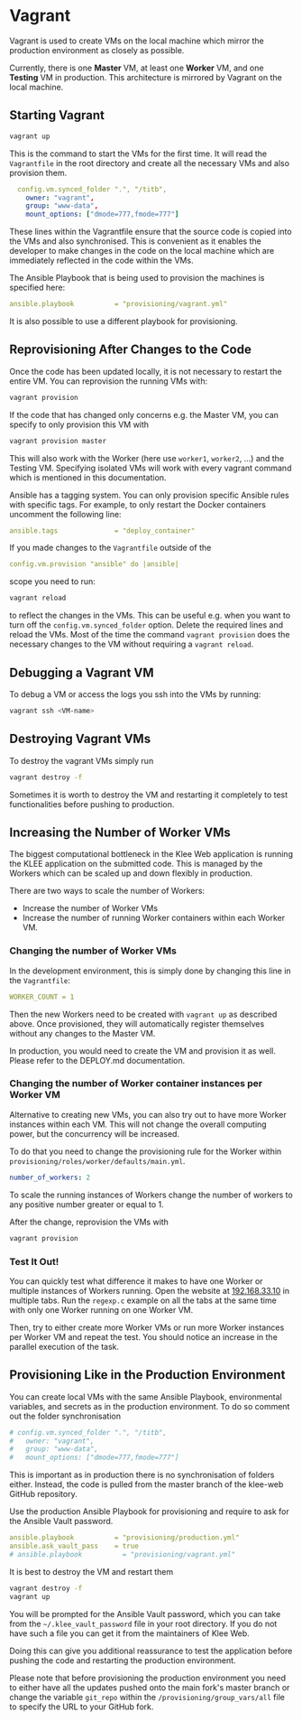 # Vagrant

Vagrant is used to create VMs on the local machine which mirror the production environment as closely as possible.

Currently, there is one **Master** VM, at least one **Worker** VM, and one **Testing** VM in production. This architecture is mirrored by Vagrant on the local machine.

## Starting Vagrant

```bash
vagrant up
```

This is the command to start the VMs for the first time. It will read the `Vagrantfile` in the root directory and create all the necessary VMs and also provision them.

```yml
  config.vm.synced_folder ".", "/titb",
    owner: "vagrant",
    group: "www-data",
    mount_options: ["dmode=777,fmode=777"]
```

These lines within the Vagrantfile ensure that the source code is copied into the VMs and also synchronised. This is convenient as it enables the developer to make changes in the code on the local machine which are immediately reflected in the code within the VMs.

The Ansible Playbook that is being used to provision the machines is specified here:

```yml
ansible.playbook          = "provisioning/vagrant.yml"
```

It is also possible to use a different playbook for provisioning.

## Reprovisioning After Changes to the Code

Once the code has been updated locally, it is not necessary to restart the entire VM. You can reprovision the running VMs with:

```bash
vagrant provision
```

If the code that has changed only concerns e.g. the Master VM, you can specify to only provision this VM with

```bash
vagrant provision master
```

This will also work with the Worker (here use `worker1`, `worker2`, ...) and the Testing VM. Specifying isolated VMs will work with every vagrant command which is mentioned in this documentation.

Ansible has a tagging system. You can only provision specific Ansible rules with specific tags. For example, to only restart the Docker containers uncomment the following line:

```yml
ansible.tags              = "deploy_container"
```

If you made changes to the `Vagrantfile` outside of the

```yml
config.vm.provision "ansible" do |ansible|
```

scope you need to run:

```bash
vagrant reload
```

to reflect the changes in the VMs. This can be useful e.g. when you want to turn off the `config.vm.synced_folder` option. Delete the required lines and reload the VMs. Most of the time the command `vagrant provision` does the necessary changes to the VM without requiring a `vagrant reload`.

## Debugging a Vagrant VM

To debug a VM or access the logs you ssh into the VMs by running:

```bash
vagrant ssh <VM-name>
```

## Destroying Vagrant VMs

To destroy the vagrant VMs simply run

```bash
vagrant destroy -f
```

Sometimes it is worth to destroy the VM and restarting it completely to test functionalities before pushing to production.

## Increasing the Number of Worker VMs

The biggest computational bottleneck in the Klee Web application is running the KLEE application on the submitted code. This is managed by the Workers which can be scaled up and down flexibly in production.

There are two ways to scale the number of Workers:

- Increase the number of Worker VMs
- Increase the number of running Worker containers within each Worker VM.

### Changing the number of Worker VMs

In the development environment, this is simply done by changing this line in the `Vagrantfile`:

```yml
WORKER_COUNT = 1
```

Then the new Workers need to be created with `vagrant up` as described above. Once provisioned, they will automatically register themselves without any changes to the Master VM.

In production, you would need to create the VM and provision it as well. Please refer to the DEPLOY.md documentation.

### Changing the number of Worker container instances per Worker VM

Alternative to creating new VMs, you can also try out to have more Worker instances within each VM. This will not change the overall computing power, but the concurrency will be increased.

To do that you need to change the provisioning rule for the Worker within `provisioning/roles/worker/defaults/main.yml`.

```yml
number_of_workers: 2
```

To scale the running instances of Workers change the number of workers to any positive number greater or equal to 1.

After the change, reprovision the VMs with

```bash
vagrant provision
```

### Test It Out!

You can quickly test what difference it makes to have one Worker or multiple instances of Workers running. Open the website at [192.168.33.10](http://192.168.33.10) in multiple tabs. Run the `regexp.c` example on all the tabs at the same time with only one Worker running on one Worker VM.

Then, try to either create more Worker VMs or run more Worker instances per Worker VM and repeat the test. You should notice an increase in the parallel execution of the task.

## Provisioning Like in the Production Environment

You can create local VMs with the same Ansible Playbook, environmental variables, and secrets as in the production environment. To do so comment out the folder synchronisation

```yml
# config.vm.synced_folder ".", "/titb",
#   owner: "vagrant",
#   group: "www-data",
#   mount_options: ["dmode=777,fmode=777"]
```

This is important as in production there is no synchronisation of folders either. Instead, the code is pulled from the master branch of the klee-web GitHub repository.

Use the production Ansible Playbook for provisioning and require to ask for the Ansible Vault password.

```yml
ansible.playbook          = "provisioning/production.yml"
ansible.ask_vault_pass    = true
# ansible.playbook          = "provisioning/vagrant.yml"
```

It is best to destroy the VM and restart them

```bash
vagrant destroy -f
vagrant up
```

You will be prompted for the Ansible Vault password, which you can take from the `~/.klee_vault_password` file in your root directory. If you do not have such a file you can get it from the maintainers of Klee Web.

Doing this can give you additional reassurance to test the application before pushing the code and restarting the production environment.

Please note that before provisioning the production environment you need to either have all the updates pushed onto the main fork's master branch or change the variable `git_repo` within the `/provisioning/group_vars/all` file to specify the URL to your GitHub fork.
